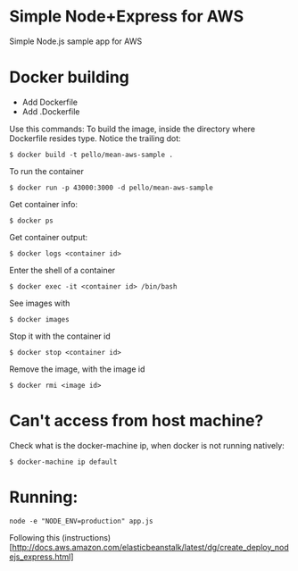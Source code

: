 
# Simple Node+Express for AWS
Simple Node.js sample app for AWS
# Docker building
* Add Dockerfile
* Add .Dockerfile

Use this commands:
To build the image, inside the directory where Dockerfile resides type.
Notice the trailing dot:
```
$ docker build -t pello/mean-aws-sample .
```
To run the container
```
$ docker run -p 43000:3000 -d pello/mean-aws-sample
```
Get container info:
```
$ docker ps
```
Get container output:
```
$ docker logs <container id>
```
Enter the shell of a container
```
$ docker exec -it <container id> /bin/bash
```
See images with
```
$ docker images
```
Stop it with the container id
```
$ docker stop <container id>
```
Remove the image, with the image id
```
$ docker rmi <image id>
```
# Can't access from host machine?
Check what is the docker-machine ip, when docker is not running natively:
```
$ docker-machine ip default
```
# Running:
```
node -e "NODE_ENV=production" app.js
```
Following this (instructions)[http://docs.aws.amazon.com/elasticbeanstalk/latest/dg/create_deploy_nodejs_express.html]